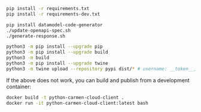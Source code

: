 ```bash
pip install -r requirements.txt
pip install -r requirements-dev.txt

pip install datamodel-code-generator
./update-openapi-spec.sh
./generate-response.sh

python3 -m pip install --upgrade pip
python3 -m pip install --upgrade build
python3 -m build
python3 -m pip install --upgrade twine
python3 -m twine upload --repository pypi dist/* # username: __token__, pw: API token (pypi-*)
```

If the above does not work, you can build and publish from a development container:

```bash
docker build -t python-carmen-cloud-client .
docker run -it python-carmen-cloud-client:latest bash
```
